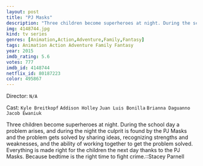 ```yaml
---
layout: post
title: "PJ Masks"
description: "Three children become superheroes at night. During the school day a problem arises, and during the night the culprit is found by the PJ Masks and the problem gets solved by sharing ideas, recognizing strengths and weaknesses, and the ability of working together to get the problem solved. Everything is made right for the children the next day thanks to the PJ Masks. Because bedtime is the right time to f.."
img: 4148744.jpg
kind: tv series
genres: [Animation,Action,Adventure,Family,Fantasy]
tags: Animation Action Adventure Family Fantasy 
year: 2015
imdb_rating: 5.6
votes: 777
imdb_id: 4148744
netflix_id: 80187223
color: 495867
---
```

Director: `N/A`  

Cast: `Kyle Breitkopf` `Addison Holley` `Juan Luis Bonilla` `Brianna Daguanno` `Jacob Ewaniuk` 

Three children become superheroes at night. During the school day a problem arises, and during the night the culprit is found by the PJ Masks and the problem gets solved by sharing ideas, recognizing strengths and weaknesses, and the ability of working together to get the problem solved. Everything is made right for the children the next day thanks to the PJ Masks. Because bedtime is the right time to fight crime.::Stacey Parnell